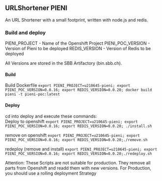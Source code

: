## URLShortener PIENI

An URL Shortener with a small footprint, written with node.js and redis.


### Build and deploy

PIENI_PROJECT - Name of the Openshift Project
PIENI_POC_VERSION - Version of Pieni to be deployed
REDIS_VERSION - Version of Redis to be deployed

All Versions are stored in the SBB Artifactory (bin.sbb.ch).

#### Build
Build Dockerfile
```export PIENI_PROJECT=u210645-pieni; export PIENI_POC_VERSION=0.0.16; export REDIS_VERSION=0.0.20; docker build pieni -t pieni-poc:latest```


#### Deploy
cd into deploy and execute these commands:  
Deploy to openshift
```export PIENI_PROJECT=u210645-pieni; export PIENI_POC_VERSION=0.0.16; export REDIS_VERSION=0.0.20; ./install.sh```

remove on openshift
```export PIENI_PROJECT=u210645-pieni; export PIENI_POC_VERSION=0.0.16; export REDIS_VERSION=0.0.20;./remove.sh```

redeploy (remove and install)
```export PIENI_PROJECT=u210645-pieni; export PIENI_POC_VERSION=0.0.16; export REDIS_VERSION=0.0.20;./redeploy.sh```

Attention: These Scripts are not suitable for production. They remove all parts from Openshift and readd them with new versions. For Production, you should use a rolling deployment Strategy